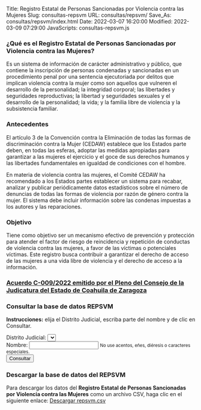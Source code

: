 Title: Registro Estatal de Personas Sancionadas por Violencia contra las Mujeres
Slug: consultas-repsvm
URL: consultas/repsvm/
Save_As: consultas/repsvm/index.html
Date: 2022-03-07 16:20:00
Modified: 2022-03-09 07:29:00
JavaScripts: consultas-repsvm.js


### ¿Qué es el Registro Estatal de Personas Sancionadas por Violencia contra las Mujeres?

Es un sistema de información de carácter administrativo y público, que contiene la inscripción de personas condenadas y sancionadas en un procedimiento penal por una sentencia ejecutoriada por delitos que implican violencia contra la mujer como son aquellos que vulneren el desarrollo de la personalidad; la integridad corporal; las libertades y seguridades reproductivas; la libertad y seguridades sexuales y el desarrollo de la personalidad; la vida; y la familia libre de violencia y la subsistencia familiar.

### Antecedentes

El artículo 3 de la Convención contra la Eliminación de todas las formas de discriminación contra la Mujer (CEDAW) establece que los Estados parte deben, en todas las esferas, adoptar las medidas apropiadas para garantizar a las mujeres el ejercicio y el goce de sus derechos humanos y las libertades fundamentales en igualdad de condiciones con el hombre.

En materia de violencia contra las mujeres, el Comité CEDAW ha recomendado a los Estados partes establecer un sistema para recabar, analizar y publicar periódicamente datos estadísticos sobre el número de denuncias de todas las formas de violencia por razón de género contra la mujer. El sistema debe incluir información sobre las condenas impuestas a los autores y las reparaciones.

### Objetivo

Tiene como objetivo ser un mecanismo efectivo de prevención y protección para atender el factor de riesgo de reincidencia y repetición de conductas de violencia contra las mujeres, a favor de las víctimas o potenciales víctimas. Este registro busca contribuir a garantizar el derecho de acceso de las mujeres a una vida libre de violencia y el derecho de acceso a la información.

### [Acuerdo C-009/2022 emitido por el Pleno del Consejo de la Judicatura del Estado de Coahuila de Zaragoza](/acuerdos-del-consejo/2022/2022-01-24-acuerdo-registro-repvm/)

### Consultar la base de datos REPSVM

**Instrucciones:** elija el Distrito Judicial, escriba parte del nombre y de clic en Consultar.

<div id="buscarDiv" class="card mb-2">
    <div class="card-body">
        <form id="buscarForm">
            <div class="form-group">
                <label for="distritoSelect">Distrito Judicial:</label>
                <select id="distritoSelect" class="form-control"></select>
            </div>
            <div class="form-group">
                <label for="nombreInput">Nombre:</label>
                <input id="nombreInput" type="text" class="form-control" aria-describedby="nombreInputHelp">
                <small id="nombreInputHelp" class="form-text text-muted">No use acentos, eñes, diéresis o caracteres especiales.</small>
            </div>
            <input id="consultarButton" class="btn btn-primary" type="submit" value="Consultar">
            <button id="cargandoButton" class="btn btn-primary" type="button" style="display: none;" disabled>
                <span class="spinner-border spinner-border-sm" role="status" aria-hidden="true"></span>
                Cargando...
            </button>
        </form>
    </div>
</div>
<div id="revisarParametros" class="card mb-2" style="display: none;">
    <div class="card-body">
        <div id="revisarParametrosAlert" class="alert alert-primary" role="alert"></div>
    </div>
</div>
<div id="sinResultados" class="card mb-2" style="display: none;">
    <div class="card-body">
        <div id="sinResultadosAlert" class="alert alert-warning" role="alert"></div>
    </div>
</div>
<div id="resultadosDiv" class="card mb-2" style="display: none;">
    <div class="card-body">
        <table id="resultadosDataTable" class="table" style="width: 100%;">
            <thead>
                <tr>
                    <th>Distrito</th>
                    <th>Nombre</th>
                    <th>Tipo de Juzgado</th>
                    <th>Delito Genérico</th>
                    <th>Delito Específico</th>
                    <th>Tipo de Sentencia</th>
                    <th>No. Causa</th>
                    <th>Pena Impuesta</th>
                    <th>Observaciones</th>
                    <th>V.P. Sentencia</th>
                </tr>
            </thead>
        </table>
    </div>
</div>

### Descargar la base de datos del REPSVM

Para descargar los datos del **Registro Estatal de Personas Sancionadas por Violencia contra las Mujeres** como un archivo CSV, haga clic en el siguiente enlace: [Descargar repsvm.csv](https://storage.googleapis.com/pjecz-consultas/REPSVM/repsvm.csv)
